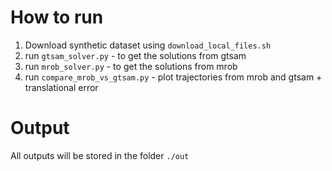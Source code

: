 # How to run
1. Download synthetic dataset using `download_local_files.sh`
2. run `gtsam_solver.py` - to get the solutions from gtsam
3. run `mrob_solver.py` - to get the solutions from mrob
4. run `compare_mrob_vs_gtsam.py` - plot trajectories from mrob and gtsam + translational error


# Output
All outputs will be stored in the folder `./out`